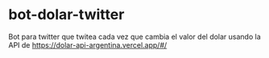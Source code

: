 # bot-dolar-twitter
Bot para twitter que twitea cada vez que cambia el valor del dolar usando la API de https://dolar-api-argentina.vercel.app/#/
